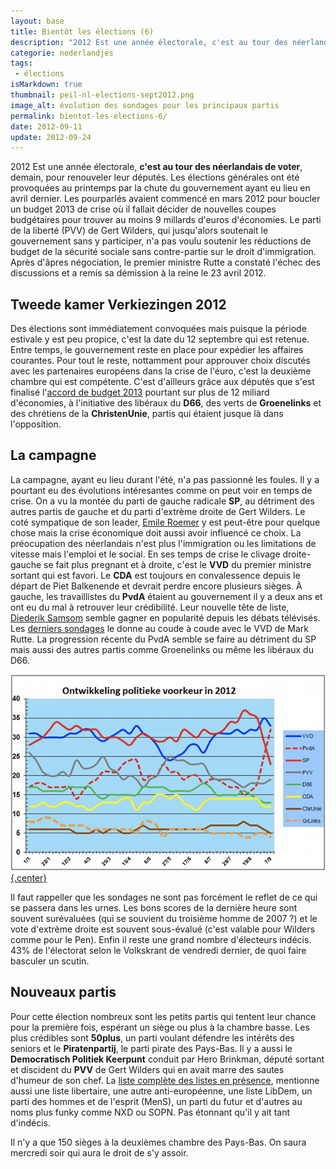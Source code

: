 ```yaml
---
layout: base
title: Bientôt les élections (6)
description: "2012 Est une année électorale, c'est au tour des néerlandais de voter, demain, pour renouveler leur députés. Les élections générales ont été provoqué"
categorie: nederlandjes
tags: 
 - élections
isMarkdown: true
thumbnail: peil-nl-elections-sept2012.png
image_alt: évolution des sondages pour les principaux partis
permalink: bientot-les-elections-6/
date: 2012-09-11
update: 2012-09-24
---
```


2012 Est une année électorale, **c'est au tour des néerlandais de voter**, demain, pour renouveler leur députés. Les élections générales ont été provoquées au printemps par la chute du gouvernement ayant eu lieu en avril dernier. Les pourparlés avaient commencé en mars 2012 pour boucler un budget 2013 de crise où il fallait décider de nouvelles coupes budgétaires pour trouver au moins 9 millards d'euros d'économies. Le parti de la liberté (PVV) de Gert Wilders, qui jusqu'alors soutenait le gouvernement sans y participer, n'a pas voulu soutenir les réductions de budget de la sécurité sociale sans contre-partie sur le droit d'immigration. Après d'âpres négociation, le premier ministre Rutte a constaté l'échec des discussions et a remis sa démission à la reine le 23 avril 2012.

<!--excerpt-->

## Tweede kamer Verkiezingen 2012

Des élections sont immédiatement convoquées mais puisque la période estivale y est peu propice, c'est la date du 12 septembre qui est retenue. Entre temps, le gouvernement reste en place pour expédier les affaires courantes. Pour tout le reste, nottamment pour approuver choix discutés avec les partenaires européens dans la crise de l'éuro, c'est la deuxième chambre qui est compétente. C'est d'ailleurs grâce aux députés que s'est finalisé l'[accord de budget 2013](http://www.ambafrance-nl.org/Presse-neerlandaise-du-vendredi-27,17019) pourtant sur plus de 12 miliard d'économies, à l'initiative des libéraux du **D66**, des verts de **Groenelinks** et des chrétiens de la **ChristenUnie**, partis qui étaient jusque là dans l'opposition.

## La campagne

La campagne, ayant eu lieu durant l'été, n'a pas passionné les foules. Il y a pourtant eu des évolutions intéresantes comme on peut voir en temps de crise. On a vu la montée du parti de gauche radicale **SP**, au détriment des autres partis de gauche et du parti d'extrème droite de Gert Wilders. Le coté sympatique de son leader, [Emile Roemer](http://fr.wikipedia.org/wiki/Emile_Roemer) y est peut-être pour quelque chose mais la crise économique doit aussi avoir influencé ce choix. La préocupation des néerlandais n'est plus l'immigration ou les limitations de vitesse mais l'emploi et le social. En ses temps de crise le clivage droite-gauche se fait plus pregnant et à droite, c'est le **VVD** du premier ministre sortant qui est favori. Le **CDA** est toujours en convalessence depuis le départ de Piet Balkenende et devrait perdre encore plusieurs sièges. À gauche, les travaillistes du **PvdA** étaient au gouvernement il y a deux ans et ont eu du mal à retrouver leur crédibilité. Leur nouvelle tête de liste, [Diederik Samsom](http://fr.wikipedia.org/wiki/Diederik_Samsom) semble gagner en popularité depuis les débats télévisés. Les [derniers sondages](http://www.ambafrance-nl.org/Presse-neerlandaise-du-lundi-10,17502) le donne au coude à coude avec le VVD de Mark Rutte. La progression récente du PvdA semble se faire au détriment du SP mais aussi des autres partis comme Groenelinks ou même les libéraux du D66.

[![évolution des sondages pour les principaux partis](peil-nl-elections-sept2012.png){.center}](https://n8.noties.nl/peil.nl/current.php)

Il faut rappeller que les sondages ne sont pas forcément le reflet de ce qui se passera dans les urnes. Les bons scores de la dernière heure sont souvent surévaluées (qui se souvient du troisième homme de 2007 ?) et le vote d'extrème droite est souvent sous-évalué (c'est valable pour Wilders comme pour le Pen). Enfin il reste une grand nombre d'électeurs indécis. 43% de l'électorat selon le Volkskrant de vendredi dernier, de quoi faire basculer un scutin.

## Nouveaux partis

Pour cette élection nombreux sont les petits partis qui tentent leur chance pour la première fois, espérant un siège ou plus à la chambre basse. Les plus crédibles sont **50plus**, un parti voulant défendre les intérêts des seniors et le **Piratenpartij**, le parti pirate des Pays-Bas. Il y a aussi le **Democratisch Politiek Keerpunt** conduit par Hero Brinkman, député sortant et discident du **PVV** de Gert Wilders qui en avait marre des sautes d'humeur de son chef. La [liste complète des listes en présence](http://www.kiesraad.nl/nieuws/kandidatenlijsten-bekend), mentionne aussi une liste libertaire, une autre anti-européenne, une liste LibDem, un parti des hommes et de l'esprit (MenS), un parti du futur et d'autres au noms plus funky comme NXD ou SOPN. Pas étonnant qu'il y ait tant d'indécis.

Il n'y a que 150 sièges à la deuxièmes chambre des Pays-Bas. On saura mercredi soir qui aura le droit de s'y assoir.
